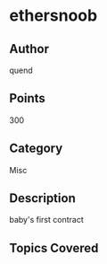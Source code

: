 # ethersnoob
## Author
quend
## Points 
300
## Category
Misc
## Description
baby's first contract
## Topics Covered

